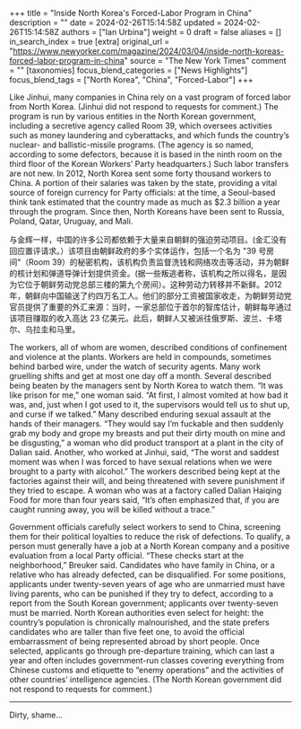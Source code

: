 +++
title = "Inside North Korea's Forced-Labor Program in China"
description = ""
date = 2024-02-26T15:14:58Z
updated = 2024-02-26T15:14:58Z
authors = ["Ian Urbina"]
weight = 0
draft = false
aliases = []
in_search_index = true
[extra]
original_url = "https://www.newyorker.com/magazine/2024/03/04/inside-north-koreas-forced-labor-program-in-china"
source = "The New York Times"
comment = ""
[taxonomies]
focus_blend_categories = ["News Highlights"]
focus_blend_tags = ["North Korea", "China", "Forced-Labor"]
+++

Like Jinhui, many companies in China rely on a vast program of forced labor from North Korea. (Jinhui did not respond to requests for comment.) The program is run by various entities in the North Korean government, including a secretive agency called Room 39, which oversees activities such as money laundering and cyberattacks, and which funds the country’s nuclear- and ballistic-missile programs. (The agency is so named, according to some defectors, because it is based in the ninth room on the third floor of the Korean Workers’ Party headquarters.) Such labor transfers are not new. In 2012, North Korea sent some forty thousand workers to China. A portion of their salaries was taken by the state, providing a vital source of foreign currency for Party officials: at the time, a Seoul-based think tank estimated that the country made as much as $2.3 billion a year through the program. Since then, North Koreans have been sent to Russia, Poland, Qatar, Uruguay, and Mali.

与金辉一样，中国的许多公司都依赖于大量来自朝鲜的强迫劳动项目。(金汇没有回应置评请求。）该项目由朝鲜政府的多个实体运作，包括一个名为 "39 号房间"（Room 39）的秘密机构，该机构负责监督洗钱和网络攻击等活动，并为朝鲜的核计划和弹道导弹计划提供资金。(据一些叛逃者称，该机构之所以得名，是因为它位于朝鲜劳动党总部三楼的第九个房间）。这种劳动力转移并不新鲜。2012 年，朝鲜向中国输送了约四万名工人。他们的部分工资被国家收走，为朝鲜劳动党官员提供了重要的外汇来源：当时，一家总部位于首尔的智库估计，朝鲜每年通过该项目赚取的收入高达 23 亿美元。此后，朝鲜人又被派往俄罗斯、波兰、卡塔尔、乌拉圭和马里。

The workers, all of whom are women, described conditions of confinement and violence at the plants. Workers are held in compounds, sometimes behind barbed wire, under the watch of security agents. Many work gruelling shifts and get at most one day off a month. Several described being beaten by the managers sent by North Korea to watch them. “It was like prison for me,” one woman said. “At first, I almost vomited at how bad it was, and, just when I got used to it, the supervisors would tell us to shut up, and curse if we talked.” Many described enduring sexual assault at the hands of their managers. “They would say I’m fuckable and then suddenly grab my body and grope my breasts and put their dirty mouth on mine and be disgusting,” a woman who did product transport at a plant in the city of Dalian said. Another, who worked at Jinhui, said, “The worst and saddest moment was when I was forced to have sexual relations when we were brought to a party with alcohol.” The workers described being kept at the factories against their will, and being threatened with severe punishment if they tried to escape. A woman who was at a factory called Dalian Haiqing Food for more than four years said, “It’s often emphasized that, if you are caught running away, you will be killed without a trace.”

Government officials carefully select workers to send to China, screening them for their political loyalties to reduce the risk of defections. To qualify, a person must generally have a job at a North Korean company and a positive evaluation from a local Party official. “These checks start at the neighborhood,” Breuker said. Candidates who have family in China, or a relative who has already defected, can be disqualified. For some positions, applicants under twenty-seven years of age who are unmarried must have living parents, who can be punished if they try to defect, according to a report from the South Korean government; applicants over twenty-seven must be married. North Korean authorities even select for height: the country’s population is chronically malnourished, and the state prefers candidates who are taller than five feet one, to avoid the official embarrassment of being represented abroad by short people. Once selected, applicants go through pre-departure training, which can last a year and often includes government-run classes covering everything from Chinese customs and etiquette to “enemy operations” and the activities of other countries’ intelligence agencies. (The North Korean government did not respond to requests for comment.)

---

Dirty, shame...

